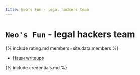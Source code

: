 ```yaml
---
title: Neo's Fun - legal hackers team
---
```


# `Neo's Fun` - legal hackers team

{% include rating.md members=site.data.members %}

- [Наши writeups](writeup)

{% include credentials.md %}

